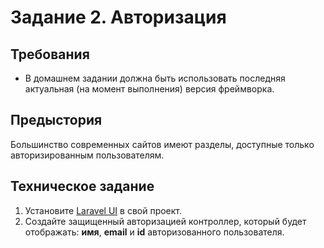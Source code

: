 # Задание 2. Авторизация

## Требования

-   В домашнем задании должна быть использовать последняя актуальная (на момент выполнения) версия фреймворка.

## Предыстория

Большинство современных сайтов имеют разделы, доступные только авторизированным пользователям.

## Техническое задание

1. Установите [Laravel UI](https://github.com/laravel/ui) в свой проект.
2. Создайте защищенный авторизацией контроллер, который будет отображать: **имя**, **email** и **id** авторизованного пользователя.
